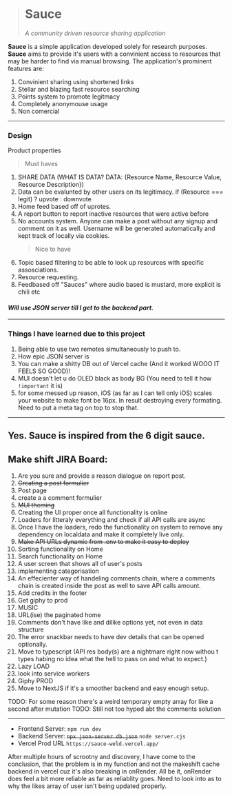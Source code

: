 > # Sauce
>
> _A community driven resource sharing application_

**Sauce** is a simple application developed solely for research purposes. **Sauce** aims to provide it's users
with a convinient access to resources that may be harder to find via manual browsing.
The application's prominent features are:

1. Convinient sharing using shortened links
2. Stellar and blazing fast resource searching
3. Points system to promote legitmacy
4. Completely anonymouse usage
5. Non comercial

---

### **Design**

Product properties

> Must haves

1. SHARE DATA (WHAT IS DATA? DATA: {Resource Name, Resource Value, Resource Description})
2. Data can be evalunted by other users on its legitimacy.
   if (Resource === legit) ? upvote : downvote
3. Home feed based off of uprotes.
4. A report button to report inactive resources that were active before
5. No accounts system. Anyone can make a post without any signup and comment on it as well. Username will be generated automatically and kept track of locally via cookies.
   > Nice to have
6. Topic based filtering to be able to look up resources with specific assosciations.
7. Resource requesting.
8. Feedbased off "Sauces" where audio based is mustard, more explicit is chili etc

#### _Will use JSON server till I get to the backend part._

---

### Things I have learned due to this project

1. Being able to use two remotes simultaneously to push to.
2. How epic JSON server is
3. You can make a shitty DB out of Vercel cache (And it worked WOOO IT FEELS SO GOOD)!
4. MUI doesn't let u do OLED black as body BG (You need to tell it how `!important` it is)
5. for some messed up reason, iOS (as far as I can tell only iOS) scales your website to make font be 16px. In result destroying every formating. Need to put a meta tag on top to stop that.

---

## Yes. Sauce is inspired from the 6 digit sauce.

## Make shift JIRA Board:

1. Are you sure and provide a reason dialogue on report post.
2. <del>Creating a post formulier</del>
3. Post page
4. create a a comment formulier
5. <del>MUI theming</del>
6. Creating the UI proper once all functionality is online
7. Loaders for litteraly everything and check if all API calls are async
8. Once I have the loaders, redo the functionality on system to remove any dependency on localdata and make it completely live only.
9. <del>Make API URLs dynamic from .env to make it easy to deploy</del>
10. Sorting functionality on Home
11. Search functionality on Home
12. A user screen that shows all of user's posts
13. implementing categorisation
14. An effecienter way of handeling comments chain, where a comments chain is created inside the post as well to save API calls amount.
15. Add credits in the footer
16. Get giphy to prod
17. MUSIC
18. URL(ise) the paginated home
19. Comments don't have like and dilike options yet, not even in data structure
20. The error snackbar needs to have dev details that can be opened optionally.
21. Move to typescript (API res body(s) are a nightmare right now withou t types habing no idea what the hell to pass on and what to expect.)
22. Lazy LOAD
23. look into service workers
24. Giphy PROD
25. Move to NextJS if it's a smoother backend and easy enough setup.

TODO: For some reason there's a weird temporary empty array for like a second after mutation
TODO: Still not too hyped abt the comments solution

---

- Frontend Server:
  `npm run dev`
- Backend Server:
  <del>`npx json-server db.json`</del>
  `node server.cjs`
- Vercel Prod URL
  `https://sauce-weld.vercel.app/`

After multiple hours of scrootny and discovery, I have come to the conclusion, that the problem is in
my function and not the makeshift cache backend in vercel cuz it's also breaking in onRender.
All be it, onRender does feel a bit more reliable as far as reliablity goes.
Need to look into as to why the likes array of user isn't being updated properly.
